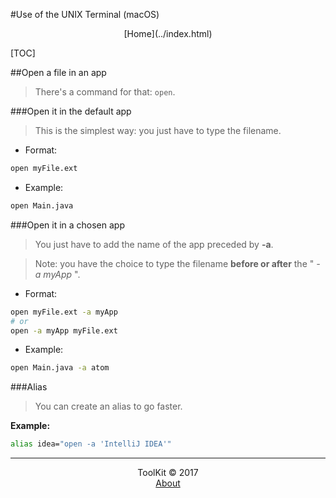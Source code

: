 #Use of the UNIX Terminal (macOS)
<center>[Home](../index.html)</center>

[TOC]

##Open a file in an app
> There's a command for that: ```open```.

###Open it in the default app
> This is the simplest way: you just have to type the filename.

- Format:  

```bash
open myFile.ext
```

- Example:

```bash
open Main.java
```

###Open it in a chosen app
> You just have to add the name of the app preceded by **-a**.  

> Note: you have the choice to type the filename **before or after** the " _-a myApp_ ".

- Format:  

```bash
open myFile.ext -a myApp
# or
open -a myApp myFile.ext
```

- Example:

```bash
open Main.java -a atom
```

###Alias
> You can create an alias to go faster.

**Example:**

```bash
alias idea="open -a 'IntelliJ IDEA'"
```

***

<center>ToolKit © 2017</center><center><a href="http://alexandre-ducobu.esy.es/En">About</a> </center>
